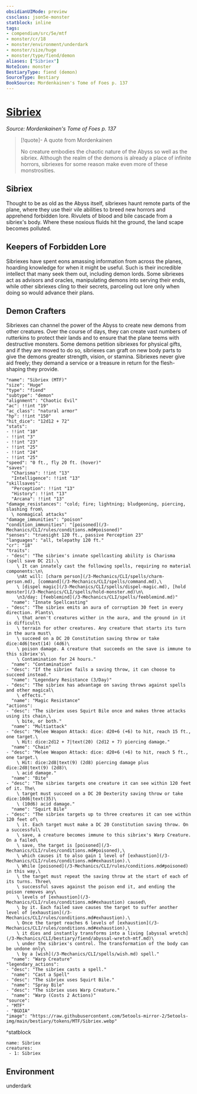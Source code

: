 ```yaml
---
obsidianUIMode: preview
cssclass: json5e-monster
statblock: inline
tags:
- compendium/src/5e/mtf
- monster/cr/18
- monster/environment/underdark
- monster/size/huge
- monster/type/fiend/demon
aliases: ["Sibriex"]
NoteIcon: monster
BestiaryType: fiend (demon)
SourceType: Bestiary
BookSource: Mordenkainen's Tome of Foes p. 137
---
```

# [Sibriex](3-Mechanics\CLI\bestiary\fiend/sibriex-mtf.md)
*Source: Mordenkainen's Tome of Foes p. 137*  

> [!quote]- A quote from Mordenkainen  
> 
> No creature embodies the chaotic nature of the Abyss so well as the sibriex. Although the realm of the demons is already a place of infinite horrors, sibriexes for some reason make even more of these monstrosities.

## Sibriex

Thought to be as old as the Abyss itself, sibriexes haunt remote parts of the plane, where they use their vile abilities to breed new horrors and apprehend forbidden lore. Rivulets of blood and bile cascade from a sibriex's body. Where these noxious fluids hit the ground, the land scape becomes polluted.

## Keepers of Forbidden Lore

Sibriexes have spent eons amassing information from across the planes, hoarding knowledge for when it might be useful. Such is their incredible intellect that many seek them out, including demon lords. Some sibriexes act as advisors and oracles, manipulating demons into serving their ends, while other sibriexes cling to their secrets, parceling out lore only when doing so would advance their plans.

## Demon Crafters

Sibriexes can channel the power of the Abyss to create new demons from other creatures. Over the course of days, they can create vast numbers of rutterkins to protect their lands and to ensure that the plane teems with destructive monsters. Some demons petition sibriexes for physical gifts, and if they are moved to do so, sibriexes can graft on new body parts to give the demons greater strength, vision, or stamina. Sibriexes never give aid freely; they demand a service or a treasure in return for the flesh-shaping they provide.

```statblock
"name": "Sibriex (MTF)"
"size": "Huge"
"type": "fiend"
"subtype": "demon"
"alignment": "Chaotic Evil"
"ac": !!int "19"
"ac_class": "natural armor"
"hp": !!int "150"
"hit_dice": "12d12 + 72"
"stats":
- !!int "10"
- !!int "3"
- !!int "23"
- !!int "25"
- !!int "24"
- !!int "25"
"speed": "0 ft., fly 20 ft. (hover)"
"saves":
  "Charisma": !!int "13"
  "Intelligence": !!int "13"
"skillsaves":
  "Perception": !!int "13"
  "History": !!int "13"
  "Arcana": !!int "13"
"damage_resistances": "cold; fire; lightning; bludgeoning, piercing, slashing from\
  \ nonmagical attacks"
"damage_immunities": "poison"
"condition_immunities": "[poisoned](/3-Mechanics/CLI/rules/conditions.md#poisoned)"
"senses": "truesight 120 ft., passive Perception 23"
"languages": "all, telepathy 120 ft."
"cr": "18"
"traits":
- "desc": "The sibriex's innate spellcasting ability is Charisma (spell save DC 21).\
    \ It can innately cast the following spells, requiring no material components:\n\
    \nAt will: [charm person](/3-Mechanics/CLI/spells/charm-person.md), [command](/3-Mechanics/CLI/spells/command.md),\
    \ [dispel magic](/3-Mechanics/CLI/spells/dispel-magic.md), [hold monster](/3-Mechanics/CLI/spells/hold-monster.md)\n\
    \n3/day: [feeblemind](/3-Mechanics/CLI/spells/feeblemind.md)"
  "name": "Innate Spellcasting"
- "desc": "The sibriex emits an aura of corruption 30 feet in every direction. Plants\
    \ that aren't creatures wither in the aura, and the ground in it is difficult\
    \ terrain for other creatures. Any creature that starts its turn in the aura must\
    \ succeed on a DC 20 Constitution saving throw or take dice:4d6|text(14) (4d6)\
    \ poison damage. A creature that succeeds on the save is immune to this sibriex's\
    \ Contamination for 24 hours."
  "name": "Contamination"
- "desc": "If the sibriex fails a saving throw, it can choose to succeed instead."
  "name": "Legendary Resistance (3/Day)"
- "desc": "The sibriex has advantage on saving throws against spells and other magical\
    \ effects."
  "name": "Magic Resistance"
"actions":
- "desc": "The sibriex uses Squirt Bile once and makes three attacks using its chain,\
    \ bite, or both."
  "name": "Multiattack"
- "desc": "Melee Weapon Attack: dice: d20+6 (+6) to hit, reach 15 ft., one target.\
    \ Hit: dice:2d12 + 7|text(20) (2d12 + 7) piercing damage."
  "name": "Chain"
- "desc": "Melee Weapon Attack: dice: d20+6 (+6) to hit, reach 5 ft., one target.\
    \ Hit: dice:2d8|text(9) (2d8) piercing damage plus dice:2d8|text(9) (2d8)\
    \ acid damage."
  "name": "Bite"
- "desc": "The sibriex targets one creature it can see within 120 feet of it. The\
    \ target must succeed on a DC 20 Dexterity saving throw or take dice:10d6|text(35)\
    \ (10d6) acid damage."
  "name": "Squirt Bile"
- "desc": "The sibriex targets up to three creatures it can see within 120 feet of\
    \ it. Each target must make a DC 20 Constitution saving throw. On a successful\
    \ save, a creature becomes immune to this sibriex's Warp Creature. On a failed\
    \ save, the target is [poisoned](/3-Mechanics/CLI/rules/conditions.md#poisoned),\
    \ which causes it to also gain 1 level of [exhaustion](/3-Mechanics/CLI/rules/conditions.md#exhaustion).\
    \ While [poisoned](/3-Mechanics/CLI/rules/conditions.md#poisoned) in this way,\
    \ the target must repeat the saving throw at the start of each of its turns. Three\
    \ successful saves against the poison end it, and ending the poison removes any\
    \ levels of [exhaustion](/3-Mechanics/CLI/rules/conditions.md#exhaustion) caused\
    \ by it. Each failed save causes the target to suffer another level of [exhaustion](/3-Mechanics/CLI/rules/conditions.md#exhaustion).\
    \ Once the target reaches 6 levels of [exhaustion](/3-Mechanics/CLI/rules/conditions.md#exhaustion),\
    \ it dies and instantly transforms into a living [abyssal wretch](/3-Mechanics/CLI/bestiary/fiend/abyssal-wretch-mtf.md)\
    \ under the sibriex's control. The transformation of the body can be undone only\
    \ by a [wish](/3-Mechanics/CLI/spells/wish.md) spell."
  "name": "Warp Creature"
"legendary_actions":
- "desc": "The sibriex casts a spell."
  "name": "Cast a Spell"
- "desc": "The sibriex uses Squirt Bile."
  "name": "Spray Bile"
- "desc": "The sibriex uses Warp Creature."
  "name": "Warp (Costs 2 Actions)"
"source":
- "MTF"
- "BGDIA"
"image": "https://raw.githubusercontent.com/5etools-mirror-2/5etools-img/main/bestiary/tokens/MTF/Sibriex.webp"
```
^statblock

```encounter-table
name: Sibriex
creatures:
 - 1: Sibriex
```

## Environment

underdark